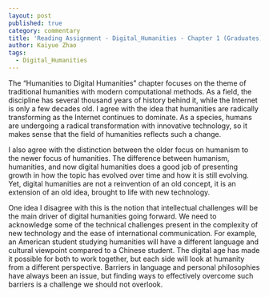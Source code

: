 ```yaml
---
layout: post
published: true
category: commentary
title: 'Reading Assignment - Digital_Humanities - Chapter 1 (Graduates): Kaiyue Zhao'
author: Kaiyue Zhao
tags:
  - Digital_Humanities
---
```

The “Humanities to Digital Humanities” chapter focuses on the theme of traditional humanities with modern computational methods. As a field, the discipline has several thousand years of history behind it, while the Internet is only a few decades old. I agree with the idea that humanities are radically transforming as the Internet continues to dominate. As a species, humans are undergoing a radical transformation with innovative technology, so it makes sense that the field of humanities reflects such a change. 

I also agree with the distinction between the older focus on humanism to the newer focus of humanities. The difference between humanism, humanities, and now digital humanities does a good job of presenting growth in how the topic has evolved over time and how it is still evolving. Yet, digital humanities are not a reinvention of an old concept, it is an extension of an old idea, brought to life with new technology. 

One idea I disagree with this is the notion that intellectual challenges will be the main driver of digital humanities going forward. We need to acknowledge some of the technical challenges present in the complexity of new technology and the ease of international communication. For example, an American student studying humanities will have a different language and cultural viewpoint compared to a Chinese student. The digital age has made it possible for both to work together, but each side will look at humanity from a different perspective. Barriers in language and personal philosophies have always been an issue, but finding ways to effectively overcome such barriers is a challenge we should not overlook.